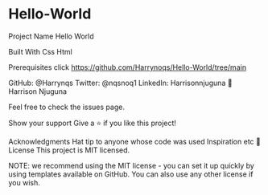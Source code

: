 # Hello-World
Project Name Hello World

Built With Css Html

Prerequisites click https://github.com/Harrynoqs/Hello-World/tree/main

GitHub: @Harrynqs Twitter: @nqsnoq1 LinkedIn: Harrisonnjuguna 👤 Harrison Njuguna

Feel free to check the issues page.

Show your support Give a ⭐️ if you like this project!

Acknowledgments Hat tip to anyone whose code was used Inspiration etc 📝 License This project is MIT licensed.

NOTE: we recommend using the MIT license - you can set it up quickly by using templates available on GitHub. You can also use any other license if you wish.
